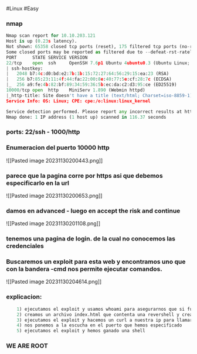 #Linux #Easy 
### nmap
```python
Nmap scan report for 10.10.203.121
Host is up (0.23s latency).
Not shown: 65358 closed tcp ports (reset), 175 filtered tcp ports (no-response)
Some closed ports may be reported as filtered due to --defeat-rst-ratelimit
PORT      STATE SERVICE VERSION
22/tcp    open  ssh     OpenSSH 7.6p1 Ubuntu 4ubuntu0.3 (Ubuntu Linux; protocol 2.0)
| ssh-hostkey: 
|   2048 b7:4c:d0:bd:e2:7b:1b:15:72:27:64:56:29:15:ea:23 (RSA)
|   256 b7:85:23:11:4f:44:fa:22:00:8e:40:77:5e:cf:28:7c (ECDSA)
|_  256 a9:fe:4b:82:bf:89:34:59:36:5b:ec:da:c2:d3:95:ce (ED25519)
10000/tcp open  http    MiniServ 1.890 (Webmin httpd)
|_http-title: Site doesn't have a title (text/html; Charset=iso-8859-1).
Service Info: OS: Linux; CPE: cpe:/o:linux:linux_kernel

Service detection performed. Please report any incorrect results at https://nmap.org/submit/ .
Nmap done: 1 IP address (1 host up) scanned in 116.37 seconds
```

### ports: 22/ssh - 1000/http 

### Enumeracion del puerto 10000 http
![[Pasted image 20231130200443.png]]
### parece que la pagina corre por https asi que debemos especificarlo en la url
![[Pasted image 20231130200653.png]]
### damos en advanced - luego en accept the risk and continue 
![[Pasted image 20231130201108.png]]
### tenemos una pagina de login. de la cual no conocemos las credenciales

### Buscaremos un exploit para esta web y encontramos uno que con la bandera -cmd nos permite ejecutar comandos.
![[Pasted image 20231130204614.png]]
### explicacion:

```python
	1) ejecutamos el exploit y usamos whoami para asegurarnos que si funciona. nos indica que simos root
	2) creamos un archivo index.html que contenta una revershell y creamos un servidor en python
	3) ejecutamos el exploit y hacemos un curl a nuestra ip para llamar al archivo
	4) nos ponemos a la escucha en el puerto que hemos especificado
	5) ejecutamos el exploit y hemos ganado una shell
```
### WE ARE ROOT